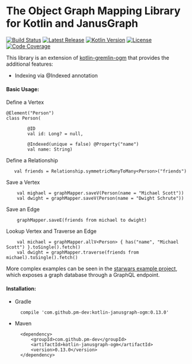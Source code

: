 # The Object Graph Mapping Library for Kotlin and JanusGraph

[![Build Status](https://travis-ci.org/pm-dev/kotlin-gremlin-ogm.svg?branch=master)](https://travis-ci.org/pm-dev/kotlin-gremlin-ogm)
[![Latest Release](https://img.shields.io/maven-metadata/v/http/central.maven.org/maven2/com/github/pm-dev/kotlin-janusgraph-ogm/maven-metadata.xml.svg)](http://central.maven.org/maven2/com/github/pm-dev/kotlin-janusgraph-ogm/)
[![Kotlin Version](https://img.shields.io/badge/kotlin-1.2.51-blue.svg)](http://kotlinlang.org/)
[![License](https://img.shields.io/badge/License-Apache%202.0-blue.svg)](http://www.apache.org/licenses/LICENSE-2.0)
[![Code Coverage](https://codecov.io/gh/pm-dev/kotlin-gremlin-ogm/branch/code-cov/graph/badge.svg)](https://codecov.io/gh/pm-dev/kotlin-gremlin-ogm/branch/code-cov)

This library is an extension of [kotlin-gremlin-ogm](https://github.com/pm-dev/kotlin-gremlin-ogm) that provides the
additional features:

- Indexing via @Indexed annotation


#### Basic Usage:

Define a Vertex

    @Element("Person")
    class Person(
    
            @ID
            val id: Long? = null,
               
            @Indexed(unique = false) @Property("name")
            val name: String)
    
Define a Relationship

       val friends = Relationship.symmetricManyToMany<Person>("friends")

Save a Vertex

        val mighael = graphMapper.saveV(Person(name = "Michael Scott"))
        val dwight = graphMapper.saveV(Person(name = "Dwight Schrute"))
        
Save an Edge

        graphMapper.saveE(friends from michael to dwight)
        
Lookup Vertex and Traverse an Edge

        val michael = graphMapper.allV<Person> { has("name", "Michael Scott") }.toSingle().fetch()      
        val dwight = graphMapper.traverse(friends from michael).toSingle().fetch()

More complex examples can be seen in the [starwars example project](https://github.com/pm-dev/kotlin-gremlin-ogm/tree/master/example/src/main/kotlin/starwars), 
which exposes a graph database through a GraphQL endpoint.


#### Installation:

- Gradle
        
        compile 'com.github.pm-dev:kotlin-janusgraph-ogm:0.13.0'

- Maven

        <dependency>
            <groupId>com.github.pm-dev</groupId>
            <artifactId>kotlin-janusgraph-ogm</artifactId>
            <version>0.13.0</version>
        </dependency>
